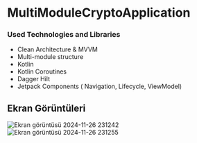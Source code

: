 # MultiModuleCryptoApplication

### Used Technologies and Libraries
* Clean Architecture & MVVM
* Multi-module structure
* Kotlin
* Kotlin Coroutines
* Dagger Hilt
* Jetpack Components ( Navigation, Lifecycle, ViewModel)



## Ekran Görüntüleri

![Ekran görüntüsü 2024-11-26 231242](https://github.com/user-attachments/assets/e0188daa-4f49-4e20-b1ac-1601848ecc77)
![Ekran görüntüsü 2024-11-26 231255](https://github.com/user-attachments/assets/61724bd0-817f-44bd-aea7-557da1e9e104)
